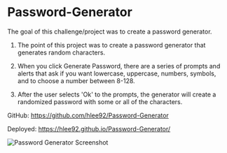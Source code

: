 # Password-Generator 

The goal of this challenge/project was to create a password generator.

1. The point of this project was to create a password generator that generates random characters.

2. When you click Generate Password, there are a series of prompts and alerts that ask if you want lowercase, uppercase, numbers, symbols, and to choose a number between 8-128.
  
3. After the user selects 'Ok' to the prompts, the generator will create a randomized password with some or all of the characters. 

GitHub: https://github.com/hlee92/Password-Generator

Deployed: https://hlee92.github.io/Password-Generator/









![Password Generator Screenshot](https://user-images.githubusercontent.com/91634095/158072154-9e30ef78-614f-4806-b848-ed58fcf3d1fb.png)

